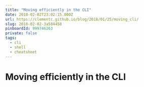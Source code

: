 ```yaml
---
title: "Moving efficiently in the CLI"
date: 2018-02-02T23:02:15.000Z
url: https://clementc.github.io/blog/2018/01/25/moving_cli/
slug: 2018-02-02-3a584458
pinboardId: 999746263
private: false
tags:
  - cli
  - shell
  - cheatsheet
---
```


# Moving efficiently in the CLI


